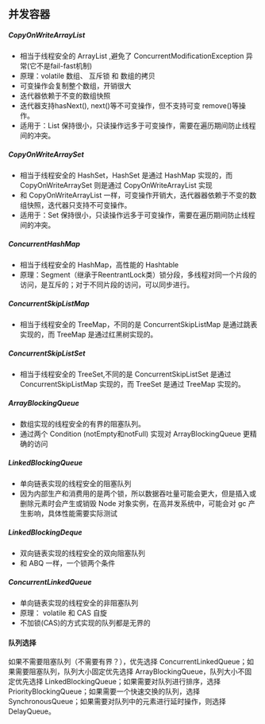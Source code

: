## 并发容器

##### CopyOnWriteArrayList

- 相当于线程安全的 ArrayList ,避免了 ConcurrentModificationException 异常(它不是fail-fast机制)
- 原理：volatile 数组、 互斥锁 和 数组的拷贝
- 可变操作会复制整个数组，开销很大
- 迭代器依赖于不变的数组快照
- 迭代器支持hasNext(), next()等不可变操作，但不支持可变 remove()等操作。
- 适用于：List 保持很小，只读操作远多于可变操作，需要在遍历期间防止线程间的冲突。

##### CopyOnWriteArraySet

- 相当于线程安全的 HashSet，HashSet 是通过 HashMap 实现的，而 CopyOnWriteArraySet 则是通过 CopyOnWriteArrayList 实现
- 和 CopyOnWriteArrayList 一样，可变操作开销大，迭代器器依赖于不变的数组快照，迭代器只支持不可变操作。
- 适用于：Set 保持很小，只读操作远多于可变操作，需要在遍历期间防止线程间的冲突。

##### ConcurrentHashMap

- 相当于线程安全的 HashMap，高性能的 Hashtable
- 原理：Segment（继承于ReentrantLock类）锁分段，多线程对同一个片段的访问，是互斥的；对于不同片段的访问，可以同步进行。

##### ConcurrentSkipListMap

- 相当于线程安全的 TreeMap，不同的是 ConcurrentSkipListMap 是通过跳表实现的，而 TreeMap 是通过红黑树实现的。

##### ConcurrentSkipListSet

- 相当于线程安全的 TreeSet,不同的是 ConcurrentSkipListSet 是通过 ConcurrentSkipListMap 实现的，而 TreeSet 是通过 TreeMap 实现的。

##### ArrayBlockingQueue

- 数组实现的线程安全的有界的阻塞队列。
- 通过两个 Condition (notEmpty和notFull) 实现对 ArrayBlockingQueue 更精确的访问

##### LinkedBlockingQueue

- 单向链表实现的线程安全的阻塞队列
- 因为内部生产和消费用的是两个锁，所以数据吞吐量可能会更大，但是插入或删除元素时会产生或销毁 Node  对象实例，在高并发系统中，可能会对 gc 产生影响，具体性能需要实际测试

##### LinkedBlockingDeque

- 双向链表实现的线程安全的双向阻塞队列
- 和 ABQ 一样，一个锁两个条件

##### ConcurrentLinkedQueue

- 单向链表实现的线程安全的非阻塞队列
- 原理： volatile 和 CAS 自旋
- 不加锁(CAS)的方式实现的队列都是无界的

#### 队列选择

如果不需要阻塞队列（不需要有界？），优先选择 ConcurrentLinkedQueue；如果需要阻塞队列，队列大小固定优先选择 ArrayBlockingQueue，队列大小不固定优先选择 LinkedBlockingQueue；如果需要对队列进行排序，选择 PriorityBlockingQueue；如果需要一个快速交换的队列，选择 SynchronousQueue；如果需要对队列中的元素进行延时操作，则选择 DelayQueue。

